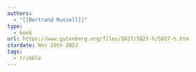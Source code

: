 ```yaml
---
authors:
  - "[[Bertrand Russell]]"
type:
  - book
url: https://www.gutenberg.org/files/5827/5827-h/5827-h.htm
stardate: Nov 25th 2023
tags:
  - tribble
---
```


